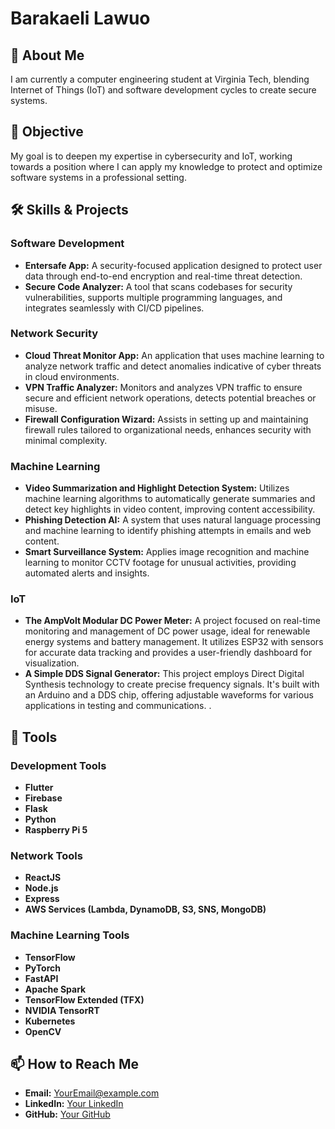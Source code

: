 # Barakaeli Lawuo

## 🌟 About Me
I am currently a computer engineering student at Virginia Tech, blending Internet of Things (IoT) and software development cycles to create secure systems. 

## 🎯 Objective
My goal is to deepen my expertise in cybersecurity and IoT, working towards a position where I can apply my knowledge to protect and optimize software systems in a professional setting.

## 🛠 Skills & Projects
### Software Development
- **Entersafe App:** A security-focused application designed to protect user data through end-to-end encryption and real-time threat detection.
- **Secure Code Analyzer:** A tool that scans codebases for security vulnerabilities, supports multiple programming languages, and integrates seamlessly with CI/CD pipelines.

### Network Security
- **Cloud Threat Monitor App:** An application that uses machine learning to analyze network traffic and detect anomalies indicative of cyber threats in cloud environments.
- **VPN Traffic Analyzer:** Monitors and analyzes VPN traffic to ensure secure and efficient network operations, detects potential breaches or misuse.
- **Firewall Configuration Wizard:** Assists in setting up and maintaining firewall rules tailored to organizational needs, enhances security with minimal complexity.

### Machine Learning
- **Video Summarization and Highlight Detection System:** Utilizes machine learning algorithms to automatically generate summaries and detect key highlights in video content, improving content accessibility.
- **Phishing Detection AI:** A system that uses natural language processing and machine learning to identify phishing attempts in emails and web content.
- **Smart Surveillance System:** Applies image recognition and machine learning to monitor CCTV footage for unusual activities, providing automated alerts and insights.

### IoT
- **The AmpVolt Modular DC Power Meter:** A project focused on real-time monitoring and management of DC power usage, ideal for renewable energy systems and battery management. It utilizes ESP32 with sensors for accurate data tracking and provides a user-friendly dashboard for visualization.
- **A Simple DDS Signal Generator:** This project employs Direct Digital Synthesis technology to create precise frequency signals. It's built with an Arduino and a DDS chip, offering adjustable waveforms for various applications in testing and communications.
.

## 🧰 Tools
### Development Tools
- **Flutter**
- **Firebase**
- **Flask**
- **Python**
- **Raspberry Pi 5**

### Network Tools
- **ReactJS**
- **Node.js**
- **Express**
- **AWS Services (Lambda, DynamoDB, S3, SNS, MongoDB)**

### Machine Learning Tools
- **TensorFlow**
- **PyTorch**
- **FastAPI**
- **Apache Spark**
- **TensorFlow Extended (TFX)**
- **NVIDIA TensorRT**
- **Kubernetes**
- **OpenCV**

## 📫 How to Reach Me
- **Email:** [YourEmail@example.com](mailto:YourEmail@example.com)
- **LinkedIn:** [Your LinkedIn](https://linkedin.com/in/your-profile)
- **GitHub:** [Your GitHub](https://github.com/yourusername)
